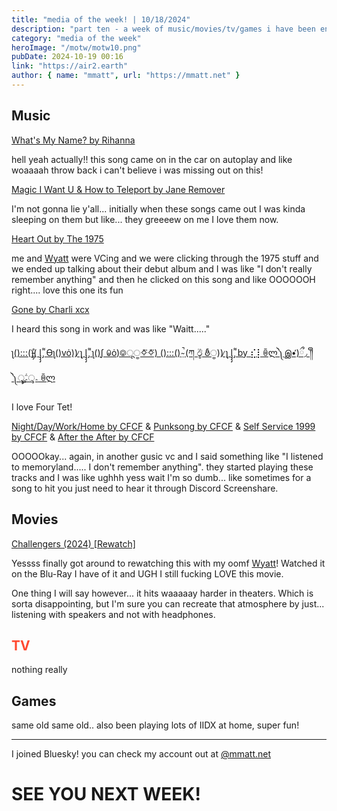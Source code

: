 ```yaml
---
title: "media of the week! | 10/18/2024"
description: "part ten - a week of music/movies/tv/games i have been enjoying throughout the past week!"
category: "media of the week"
heroImage: "/motw/motw10.png"
pubDate: 2024-10-19 00:16
link: "https://air2.earth"
author: { name: "mmatt", url: "https://mmatt.net" }
---
```


## <span class="npf_color_ross">Music</span>

[What's My Name? by Rihanna](https://cider.sh/share/song/1440808172)

hell yeah actually!! this song came on in the car on autoplay and like woaaaah throw back i can't believe i was missing out on this!

[Magic I Want U & How to Teleport by Jane Remover](https://cider.sh/share/album/l.LLDO7wv)

I'm not gonna lie y'all... initially when these songs came out I was kinda sleeping on them but like... they greeeew on me I love them now.

[Heart Out by The 1975](https://cider.sh/share/song/1440819283)

me and [Wyatt](https://gb.opn.haus) were VCing and we were clicking through the 1975 stuff and we ended up talking about their debut album and I was like "I don't really remember anything" and then he clicked on this song and like OOOOOOH right.... love this one its fun

[Gone by Charli xcx](https://cider.sh/share/song/1468263363)

I heard this song in work and was like "Waitt....."

[ʅ():::()̵̳̗̊( l̡̡̡ ̡͌ Ɵʅ()vȯ)) ̷̨ʅ l̡̡̡ ̡͌ ʅ()ʃ ꐑȯ)࿃ूੂ✧⃛✧⃛) ():::() ̴̤̚ (ཀ ඊູ ఠీੂ)) ̷̨ʅ l̡̡̡ ̡͌ by ⣎⡇ꉺლ༽இ•̛)ྀ◞ ༎ຶ ༽ৣৢ؞ৢ؞ؖ ꉺლ](https://cider.sh/share/song/1769257456)

I love Four Tet!

[Night/Day/Work/Home by CFCF](https://cider.sh/share/song/1552749595) & [Punksong by CFCF](https://cider.sh/share/song/1552749591) & [Self Service 1999 by CFCF](https://cider.sh/share/song/1552749605) & [After the After by CFCF](https://cider.sh/share/song/1552749789)

OOOOOkay... again, in another gusic vc and I said something like "I listened to memoryland..... I don't remember anything". they started playing these tracks and I was like ughhh yess wait I'm so dumb... like sometimes for a song to hit you just need to hear it through Discord Screenshare.

## <span class="npf_color_chandler">Movies</span>

[Challengers (2024) [Rewatch]](https://letterboxd.com/air2earth/film/challengers/1/)

Yessss finally got around to rewatching this with my oomf [Wyatt](https://gb.opn.haus)! Watched it on the Blu-Ray I have of it and UGH I still fucking LOVE this movie.

One thing I will say however... it hits waaaaay harder in theaters. Which is sorta disappointing, but I'm sure you can recreate that atmosphere by just... listening with speakers and not with headphones.

## <span style="color: #ff4930">TV</span>

nothing really

## <span class="npf_color_monica">Games</span>

same old same old.. also been playing lots of IIDX at home, super fun!

---

I joined Bluesky! you can check my account out at [@mmatt.net](https://bsky.app/profile/mmatt.net)

# <span class="npf_color_rachel">SEE YOU NEXT WEEK!</span>
